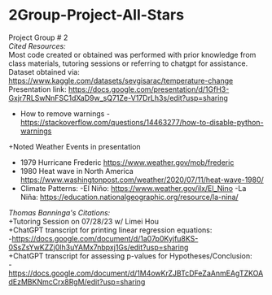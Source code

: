 # 2Group-Project-All-Stars
Project Group # 2 <br />
*Cited Resources:* <br />
Most code created or obtained was performed with prior knowledge from class materials, tutoring sessions or referring to chatgpt for assistance. <br />
Dataset obtained via: https://www.kaggle.com/datasets/sevgisarac/temperature-change <br />
Presentation link: https://docs.google.com/presentation/d/1GfH3-Gxjr7RLSwNnFSC1dXaD9w_sQ71Ze-V17DrLh3s/edit?usp=sharing

+ How to remove warnings
-https://stackoverflow.com/questions/14463277/how-to-disable-python-warnings

+Noted Weather Events in presentation
- 1979 Hurricane Frederic https://www.weather.gov/mob/frederic
- 1980 Heat wave in North America https://www.washingtonpost.com/weather/2020/07/11/heat-wave-1980/
- Climate Patterns:
    -El Niño: https://www.weather.gov/ilx/El_Nino
    -La Niña: https://education.nationalgeographic.org/resource/la-nina/

*Thomas Banninga's Citations:* <br />
+Tutoring Session on 07/28/23 w/ Limei Hou <br />
+ChatGPT transcript for printing linear regression equations: <br />
  -https://docs.google.com/document/d/1a07p0Kyjfu8KS-0SsZsYwKZZj0lh3uYAMx7nbpxj1Gs/edit?usp=sharing <br />
+ChatGPT transcript for assessing p-values for Hypotheses/Conclusion: <br />
  -https://docs.google.com/document/d/1M4owKrZJBTcDFeZaAnmEAgTZKOAdEzMBKNmcCrx8RgM/edit?usp=sharing <br />
